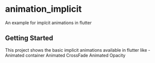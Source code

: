 # animation_implicit

An example for implcit animations in flutter
## Getting Started

This project shows the basic implicit animations available in flutter like -
Animated container
Animated CrossFade
Animated Opacity
